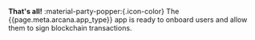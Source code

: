 <!---
Finally, [[deploy-app|deploy the app]] on Testnet (default). For Mainnet deployment, see [[migrate-app-testnet-mainnet|Testnet > Mainnet Migration Guide]].
--->

**That's all!** :material-party-popper:{.icon-color}
The {{page.meta.arcana.app_type}} app is ready to onboard users and allow them to sign blockchain transactions.